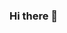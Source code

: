 ### Hi there 👋

<!--
**fatihbereketinan/fatihbereketinan** is a ✨ _special_ ✨ repository because its `README.md` (this file) appears on your GitHub profile.

Here are some ideas to get you started:

- 🔭 I’m currently working on C#, .Net Core, Angular, Java, Java Script etc.
- 🌱 I’m currently learning Back-end Development.
- 👯 Most of my projects are available on https://github.com/fatihbereketinan.
- 📫 How to reach me: fatihbereketinan@gmail.com

![Github stats 1](https://github-readme-stats.vercel.app/api?username=kullanıcıadınız&show_icons=true&theme=gradient) 
![Github stats 2](https://github-readme-stats.vercel.app/api?username=kullanıcıadınız&show_icons=true&theme=radical)
